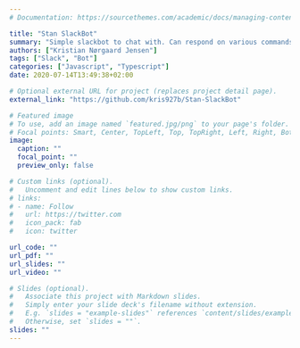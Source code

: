```yaml
---
# Documentation: https://sourcethemes.com/academic/docs/managing-content/

title: "Stan SlackBot"
summary: "Simple slackbot to chat with. Can respond on various commands such as '@stan tell me a joke' or '@stan send a gif with dogs'"
authors: ["Kristian Nørgaard Jensen"]
tags: ["Slack", "Bot"]
categories: ["Javascript", "Typescript"]
date: 2020-07-14T13:49:38+02:00

# Optional external URL for project (replaces project detail page).
external_link: "https://github.com/kris927b/Stan-SlackBot"

# Featured image
# To use, add an image named `featured.jpg/png` to your page's folder.
# Focal points: Smart, Center, TopLeft, Top, TopRight, Left, Right, BottomLeft, Bottom, BottomRight.
image:
  caption: ""
  focal_point: ""
  preview_only: false

# Custom links (optional).
#   Uncomment and edit lines below to show custom links.
# links:
# - name: Follow
#   url: https://twitter.com
#   icon_pack: fab
#   icon: twitter

url_code: ""
url_pdf: ""
url_slides: ""
url_video: ""

# Slides (optional).
#   Associate this project with Markdown slides.
#   Simply enter your slide deck's filename without extension.
#   E.g. `slides = "example-slides"` references `content/slides/example-slides.md`.
#   Otherwise, set `slides = ""`.
slides: ""
---
```

